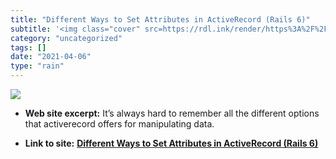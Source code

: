 ```yaml
---
title: "Different Ways to Set Attributes in ActiveRecord (Rails 6)"
subtitle: '<img class="cover" src=https://rdl.ink/render/https%3A%2F%2Fscottbartell.com%2F2020%2F01%2F30%2Fset-...'
category: "uncategorized"
tags: []
date: "2021-04-06"
type: "rain"
---
```

<img class="cover" src=https://rdl.ink/render/https%3A%2F%2Fscottbartell.com%2F2020%2F01%2F30%2Fset-attributes-in-active-record-rails-6>



* **Web site excerpt:** It’s always hard to remember all the different options that activerecord offers for manipulating data.

* **Link to site:** **[Different Ways to Set Attributes in ActiveRecord (Rails 6)](https://scottbartell.com/2020/01/30/set-attributes-in-active-record-rails-6)**